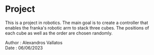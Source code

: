 # Project
This is a project in robotics. The main goal is to create a controller that enables the franka's robotic arm to stack three cubes. The positions of each cube as well as the order are chosen randomly.

Author : Alexandros Vallatos                                                                                          
Date : 06/06/2023
